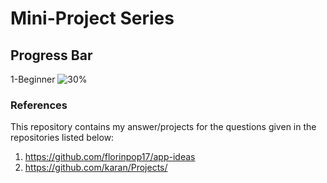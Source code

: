 # Mini-Project Series

## Progress Bar

1-Beginner ![30%](https://progress-bar.dev/30)


### References
This repository contains my answer/projects for the questions given in the repositories listed below:
1. https://github.com/florinpop17/app-ideas
2. https://github.com/karan/Projects/
